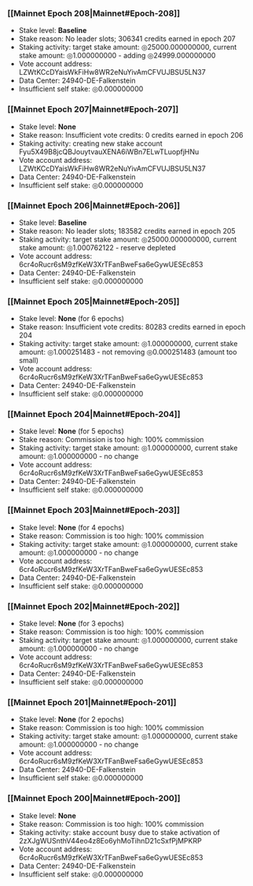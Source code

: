 ### [[Mainnet Epoch 208|Mainnet#Epoch-208]]
* Stake level: **Baseline**
* Stake reason: No leader slots; 306341 credits earned in epoch 207
* Staking activity: target stake amount: ◎25000.000000000, current stake amount: ◎1.000000000 - adding ◎24999.000000000
* Vote account address: LZWtKCcDYaisWkFiHw8WR2eNuYivAmCFVUJBSU5LN37
* Data Center: 24940-DE-Falkenstein
* Insufficient self stake: ◎0.000000000
### [[Mainnet Epoch 207|Mainnet#Epoch-207]]
* Stake level: **None**
* Stake reason: Insufficient vote credits: 0 credits earned in epoch 206
* Staking activity: creating new stake account Fyu5X49B8jcQBJouytvauXENA6iWBn7ELwTLuopfjHNu
* Vote account address: LZWtKCcDYaisWkFiHw8WR2eNuYivAmCFVUJBSU5LN37
* Data Center: 24940-DE-Falkenstein
* Insufficient self stake: ◎0.000000000
### [[Mainnet Epoch 206|Mainnet#Epoch-206]]
* Stake level: **Baseline**
* Stake reason: No leader slots; 183582 credits earned in epoch 205
* Staking activity: target stake amount: ◎25000.000000000, current stake amount: ◎1.000762122 - reserve depleted
* Vote account address: 6cr4oRucr6sM9zfKeW3XrTFanBweFsa6eGywUESEc853
* Data Center: 24940-DE-Falkenstein
* Insufficient self stake: ◎0.000000000
### [[Mainnet Epoch 205|Mainnet#Epoch-205]]
* Stake level: **None** (for 6 epochs)
* Stake reason: Insufficient vote credits: 80283 credits earned in epoch 204
* Staking activity: target stake amount: ◎1.000000000, current stake amount: ◎1.000251483 - not removing ◎0.000251483 (amount too small)
* Vote account address: 6cr4oRucr6sM9zfKeW3XrTFanBweFsa6eGywUESEc853
* Data Center: 24940-DE-Falkenstein
* Insufficient self stake: ◎0.000000000
### [[Mainnet Epoch 204|Mainnet#Epoch-204]]
* Stake level: **None** (for 5 epochs)
* Stake reason: Commission is too high: 100% commission
* Staking activity: target stake amount: ◎1.000000000, current stake amount: ◎1.000000000 - no change
* Vote account address: 6cr4oRucr6sM9zfKeW3XrTFanBweFsa6eGywUESEc853
* Data Center: 24940-DE-Falkenstein
* Insufficient self stake: ◎0.000000000
### [[Mainnet Epoch 203|Mainnet#Epoch-203]]
* Stake level: **None** (for 4 epochs)
* Stake reason: Commission is too high: 100% commission
* Staking activity: target stake amount: ◎1.000000000, current stake amount: ◎1.000000000 - no change
* Vote account address: 6cr4oRucr6sM9zfKeW3XrTFanBweFsa6eGywUESEc853
* Data Center: 24940-DE-Falkenstein
* Insufficient self stake: ◎0.000000000
### [[Mainnet Epoch 202|Mainnet#Epoch-202]]
* Stake level: **None** (for 3 epochs)
* Stake reason: Commission is too high: 100% commission
* Staking activity: target stake amount: ◎1.000000000, current stake amount: ◎1.000000000 - no change
* Vote account address: 6cr4oRucr6sM9zfKeW3XrTFanBweFsa6eGywUESEc853
* Data Center: 24940-DE-Falkenstein
* Insufficient self stake: ◎0.000000000
### [[Mainnet Epoch 201|Mainnet#Epoch-201]]
* Stake level: **None** (for 2 epochs)
* Stake reason: Commission is too high: 100% commission
* Staking activity: target stake amount: ◎1.000000000, current stake amount: ◎1.000000000 - no change
* Vote account address: 6cr4oRucr6sM9zfKeW3XrTFanBweFsa6eGywUESEc853
* Data Center: 24940-DE-Falkenstein
* Insufficient self stake: ◎0.000000000
### [[Mainnet Epoch 200|Mainnet#Epoch-200]]
* Stake level: **None**
* Stake reason: Commission is too high: 100% commission
* Staking activity: stake account busy due to stake activation of 2zXJgWUSnthV44eo4z8Eo6yhMoTihnD21cSxfPjMPKRP
* Vote account address: 6cr4oRucr6sM9zfKeW3XrTFanBweFsa6eGywUESEc853
* Data Center: 24940-DE-Falkenstein
* Insufficient self stake: ◎0.000000000